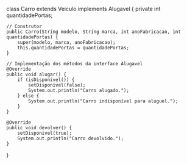 class Carro extends Veiculo implements Alugavel {
    private int quantidadePortas;

    // Construtor
    public Carro(String modelo, String marca, int anoFabricacao, int quantidadePortas) {
        super(modelo, marca, anoFabricacao);
        this.quantidadePortas = quantidadePortas;
    }

    // Implementação dos métodos da interface Alugavel
    @Override
    public void alugar() {
        if (isDisponivel()) {
            setDisponivel(false);
            System.out.println("Carro alugado.");
        } else {
            System.out.println("Carro indisponível para aluguel.");
        }
    }

    @Override
    public void devolver() {
        setDisponivel(true);
        System.out.println("Carro devolvido.");
    }
}